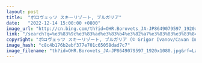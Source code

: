 ```yaml
---
layout: post
title:  "ボロヴェッツ スキーリゾート, ブルガリア"
date:   "2022-12-14 15:00:00 +0800"
image_url: "http://cn.bing.com/th?id=OHR.Borovets_JA-JP8649079597_1920x1080.jpg&rf=LaDigue_1920x1080.jpg&pid=hp"
link: "/search?q=%e3%83%9c%e3%83%ad%e3%83%b4%e3%82%a7%e3%83%83%e3%83%84&form=hpcapt&filters=HpDate%3a%2220221214_1500%22"
copyright: "ボロヴェッツ スキーリゾート, ブルガリア (© Grigor Ivanov/Cavan Images)"
image_hash: "c8c4b176b2ebf377e701c65058dad7c7"
image_filename: "th?id=OHR.Borovets_JA-JP8649079597_1920x1080.jpg&rf=LaDigue_1920x1080.jpg&pid=hp"
---
```

